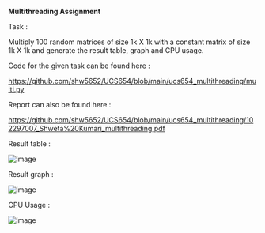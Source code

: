 **Multithreading Assignment**


Task :

Multiply 100 random matrices of size 1k X 1k with a constant matrix of size 1k X 1k and generate the result table, graph and CPU usage.



Code for the given task can be found here :

https://github.com/shw5652/UCS654/blob/main/ucs654_multithreading/multi.py

Report can also be found here :

https://github.com/shw5652/UCS654/blob/main/ucs654_multithreading/102297007_Shweta%20Kumari_multithreading.pdf

Result table :

![image](https://github.com/shw5652/UCS654/assets/103035818/aec59976-a3a1-42cf-a777-015d04df91f2)

Result graph :

![image](https://github.com/shw5652/UCS654/assets/103035818/b3932f90-b9cf-4ac9-98a0-4c990f784bcd)

CPU Usage :

![image](https://github.com/shw5652/UCS654/assets/103035818/817eae99-b1fc-4535-b610-2434a10a3d12)



